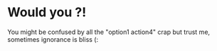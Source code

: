 # Would you ?!
You might be confused by all the "option1 action4" crap but trust me, sometimes ignorance is bliss (:
